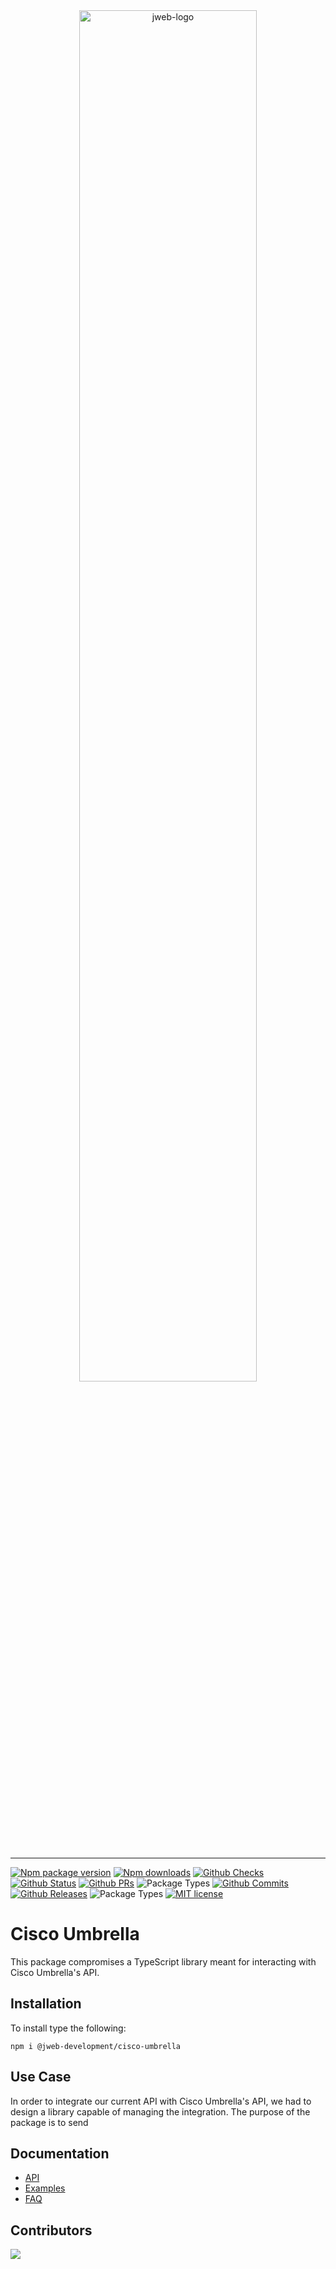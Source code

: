 <div align="center">
    <img width="75%" src="https://www.jwebdevelopment.com/wp-content/uploads/2019/11/design_101794_7493754_90969_3b6cab74_image-1.jpg" alt="jweb-logo" />
    <!-- <img width="45%" style="background: #fff; padding: 0.25em" src="https://umbrella.cisco.com/wp-content/themes/umbrella/images/umbrella-logo.svg" alt="cisco-logo"> -->
</div>
<br />

---

[![Npm package version](https://badgen.net/npm/v/@jweb-development/cisco-umbrella?icon=npm)](https://www.npmjs.com/package/@jweb-development/cisco-umbrella)
[![Npm downloads](https://badgen.net/npm/dt/@jweb-development/cisco-umbrella?icon=npm)](https://www.npmjs.com/package/@jweb-development/cisco-umbrella)
[![Github Checks](https://badgen.net/github/checks/jweb-development/cisco-umbrella?icon=github)](https://github.com/jweb-development/cisco-umbrella)
[![Github Status](https://badgen.net/github/status/jweb-development/cisco-umbrella/develop?icon=github)](https://github.com/jweb-development/cisco-umbrella)
[![Github PRs](https://badgen.net/github/prs/jweb-development/cisco-umbrella?icon=github)](https://github.com/jweb-development/cisco-umbrella)
![Package Types](https://badgen.net/npm/types/@jweb-development/cisco-umbrella?icon=typescript)
[![Github Commits](https://badgen.net/github/commits/jweb-development/cisco-umbrella/develop?icon=github)](https://github.com/jweb-development/cisco-umbrella)
[![Github Releases](https://badgen.net/github/releases/jweb-development/cisco-umbrella?icon=github)](https://github.com/jweb-development/cisco-umbrella)
![Package Types](https://badgen.net/npm/types/@jweb-development/cisco-umbrella?icon=typescript)
[![MIT license](https://img.shields.io/badge/License-MIT-blue.svg)](https://lbesson.mit-license.org/)

# Cisco Umbrella
This package compromises a TypeScript library meant for interacting with Cisco Umbrella's API. 

## Installation
To install type the following:
```shell
npm i @jweb-development/cisco-umbrella
```

## Use Case
In order to integrate our current API with Cisco Umbrella's API, we had to design a library capable of managing the integration. The purpose of the package is to send 

## Documentation
- [API](https://github.com/jweb-development/cisco-umbrella/tree/develop/docs/api.md)
- [Examples]((https://github.com/jweb-development/cisco-umbrella/tree/develop/docs/examples.md))
- [FAQ]((https://github.com/jweb-development/cisco-umbrella/tree/develop/docs/faq.md))

## Contributors
<a href="https://github.com/jweb-development/cisco-umbrella/graphs/contributors">
  <img src="https://contrib.rocks/image?repo=jweb-development/cisco-umbrella&max=2" />
</a>